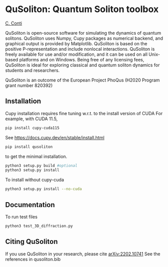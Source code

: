 QuSoliton: Quantum Soliton toolbox
==================================

[C. Conti](https://github.com/nonlinearxwaves)

QuSoliton is open-source software for simulating the dynamics of quantum solitons.
QuSoliton uses Numpy, Cupy packages as numerical backend, and graphical output is provided by Matplotlib.
QuSoliton is based on the positive P-representation and include nonlocal interactions.
QuSoliton is freely available for use and/or modification, and it can be used on all Unix-based platforms and on Windows.
Being free of any licensing fees, QuSoliton is ideal for exploring classical and quantum soliton dynamics for students and researchers.


QuSoliton is an outcome of the European Project PhoQus (H2020 Program grant number 820392)

Installation
------------
Cupy installation requires fine tuning w.r.t. to the install version of CUDA
For example, with CUDA 11.5,
```bash
pip install cupy-cuda115
```
See https://docs.cupy.dev/en/stable/install.html


```bash
pip install qusoliton
```

to get the minimal installation.

```bash
python3 setup.py build #optional
python3 setup.py install
```

To install without cupy-cuda

```bash
python3 setup.py install --no-cuda
```


Documentation
-------------

To run test files

```bash
python3 test_3D_diffraction.py
```


Citing QuSoliton
------------

If you use QuSoliton in your research, please cite [arXiv:2202.10741](https://arxiv.org/abs/2202.10741)
See the references in qusoliton.bib

